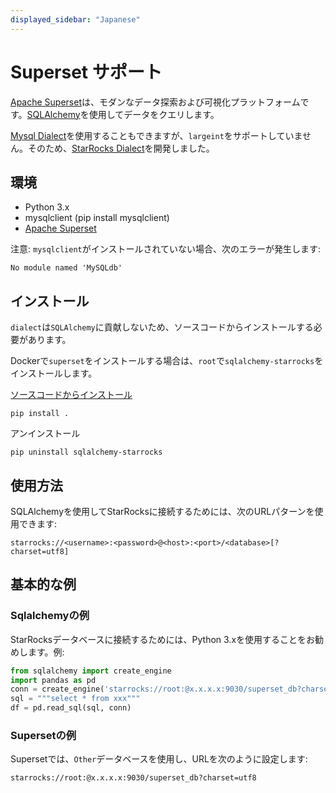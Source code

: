 ```yaml
---
displayed_sidebar: "Japanese"
---
```


# Superset サポート

[Apache Superset](https://superset.apache.org)は、モダンなデータ探索および可視化プラットフォームです。[SQLAlchemy](https://github.com/StarRocks/starrocks/tree/main/contrib/starrocks-python-client/starrocks)を使用してデータをクエリします。

[Mysql Dialect](https://superset.apache.org/docs/databases/mysql)を使用することもできますが、`largeint`をサポートしていません。そのため、[StarRocks Dialect](https://github.com/StarRocks/starrocks/tree/main/contrib/starrocks-python-client/starrocks/sqlalchemy)を開発しました。

## 環境

- Python 3.x
- mysqlclient (pip install mysqlclient)
- [Apache Superset](https://superset.apache.org)

注意: `mysqlclient`がインストールされていない場合、次のエラーが発生します:

```plain text
No module named 'MySQLdb'
```

## インストール

`dialect`は`SQLAlchemy`に貢献しないため、ソースコードからインストールする必要があります。

Dockerで`superset`をインストールする場合は、`root`で`sqlalchemy-starrocks`をインストールします。

[ソースコードからインストール](https://github.com/StarRocks/starrocks/tree/main/contrib/starrocks-python-client/starrocks)

```shell
pip install .
```

アンインストール

```shell
pip uninstall sqlalchemy-starrocks
```

## 使用方法

SQLAlchemyを使用してStarRocksに接続するためには、次のURLパターンを使用できます:

```shell
starrocks://<username>:<password>@<host>:<port>/<database>[?charset=utf8]
```

## 基本的な例

### Sqlalchemyの例

StarRocksデータベースに接続するためには、Python 3.xを使用することをお勧めします。例:

```python
from sqlalchemy import create_engine
import pandas as pd
conn = create_engine('starrocks://root:@x.x.x.x:9030/superset_db?charset=utf8')
sql = """select * from xxx"""
df = pd.read_sql(sql, conn)
```

### Supersetの例

Supersetでは、`Other`データベースを使用し、URLを次のように設定します:

```shell
starrocks://root:@x.x.x.x:9030/superset_db?charset=utf8
```
